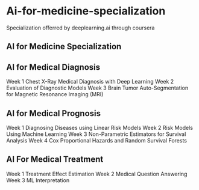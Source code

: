 # Ai-for-medicine-specialization
Specialization offerred by deeplearning.ai through coursera

AI for Medicine Specialization
------------------------------

AI for Medical Diagnosis
------------------------
Week 1
Chest X-Ray Medical Diagnosis with Deep Learning
Week 2
Evaluation of Diagnostic Models
Week 3
Brain Tumor Auto-Segmentation for Magnetic Resonance Imaging (MRI)

AI for Medical Prognosis
------------------------
Week 1
Diagnosing Diseases using Linear Risk Models
Week 2
Risk Models Using Machine Learning
Week 3
Non-Parametric Estimators for Survival Analysis
Week 4
Cox Proportional Hazards and Random Survival Forests

AI For Medical Treatment
------------------------
Week 1
Treatment Effect Estimation
Week 2
Medical Question Answering
Week 3
ML Interpretation
